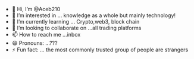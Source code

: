 - 👋 Hi, I’m @Aceb210
- 👀 I’m interested in ... knowledge as a whole but mainly technology!
- 🌱 I’m currently learning ... Crypto,web3, block chain
- 💞️ I’m looking to collaborate on ...all trading platforms 
- 📫 How to reach me ...inbox
- 😄 Pronouns: ...???
- ⚡ Fun fact: ... the most commonly trusted group of people are strangers 

<!---
Aceb210/Aceb210 is a ✨ special ✨ repository because its `README.md` (this file) appears on your GitHub profile.
You can click the Preview link to take a look at your changes.
--->
